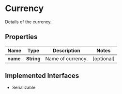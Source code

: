 

# Currency

Details of the currency.

## Properties

Name | Type | Description | Notes
------------ | ------------- | ------------- | -------------
**name** | **String** | Name of currency. |  [optional]


## Implemented Interfaces

* Serializable


